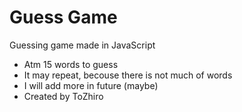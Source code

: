 # Guess Game
Guessing game made in JavaScript
- Atm 15 words to guess
- It may repeat, becouse there is not much of words
- I will add more in future (maybe)
- Created by ToZhiro
